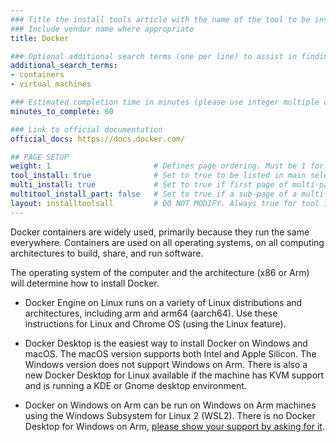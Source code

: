 ```yaml
---
### Title the install tools article with the name of the tool to be installed
### Include vendor name where appropriate
title: Docker

### Optional additional search terms (one per line) to assist in finding the article
additional_search_terms:
- containers
- virtual machines

### Estimated completion time in minutes (please use integer multiple of 5)
minutes_to_complete: 60

### Link to official documentation
official_docs: https://docs.docker.com/

## PAGE SETUP
weight: 1                       # Defines page ordering. Must be 1 for first (or only) page.
tool_install: true              # Set to true to be listed in main selection page, else false
multi_install: true             # Set to true if first page of multi-page article, else false
multitool_install_part: false   # Set to true if a sub-page of a multi-page article, else false
layout: installtoolsall         # DO NOT MODIFY. Always true for tool install articles
---
```


Docker containers are widely used, primarily because they run the same everywhere. Containers are used on all operating systems, on all computing architectures to build, share, and run software.

The operating system of the computer and the architecture (x86 or Arm) will determine how to install Docker.

- Docker Engine on Linux runs on a variety of Linux distributions and architectures, including arm and arm64 (aarch64). Use these instructions for Linux and Chrome OS (using the Linux feature).

- Docker Desktop is the easiest way to install Docker on Windows and macOS. The macOS version supports both Intel and Apple Silicon. The Windows version does not support Windows on Arm. There is also a new Docker Desktop for Linux available if the machine has KVM support and is running a KDE or Gnome desktop environment.    

- Docker on Windows on Arm can be run on Windows on Arm machines using the Windows Subsystem for Linux 2 (WSL2). There is no Docker Desktop for Windows on Arm, [please show your support by asking for it](https://github.com/docker/roadmap/issues/91).
